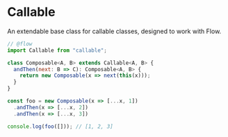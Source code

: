 # Callable

An extendable base class for callable classes, designed to work with Flow.

```js
// @flow
import Callable from "callable";

class Composable<A, B> extends Callable<A, B> {
  andThen(next: B => C): Composable<A, B> {
    return new Composable(x => next(this(x)));
  }
}

const foo = new Composable(x => [...x, 1])
  .andThen(x => [...x, 2])
  .andThen(x => [...x, 3])

console.log(foo([])); // [1, 2, 3]
```
